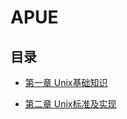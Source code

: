 # APUE

## 目录

- [第一章 Unix基础知识](https://github.com/Genesisnbq/APUE/tree/main/01_Unix_basics)

- [第二章 Unix标准及实现](https://github.com/Genesisnbq/APUE/tree/main/02_Unix_standards_and_implementaions)
